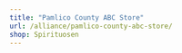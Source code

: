 ```yaml
---
title: "Pamlico County ABC Store"
url: /alliance/pamlico-county-abc-store/
shop: Spirituosen
---
```

